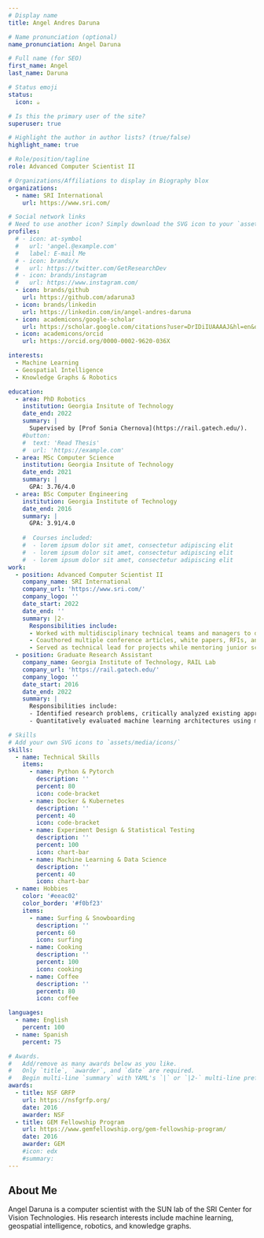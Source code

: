 ```yaml
---
# Display name
title: Angel Andres Daruna

# Name pronunciation (optional)
name_pronunciation: Angel Daruna

# Full name (for SEO)
first_name: Angel
last_name: Daruna

# Status emoji
status:
  icon: ☕️

# Is this the primary user of the site?
superuser: true

# Highlight the author in author lists? (true/false)
highlight_name: true

# Role/position/tagline
role: Advanced Computer Scientist II

# Organizations/Affiliations to display in Biography blox
organizations:
  - name: SRI International
    url: https://www.sri.com/

# Social network links
# Need to use another icon? Simply download the SVG icon to your `assets/media/icons/` folder.
profiles:
  # - icon: at-symbol
  #   url: 'angel.@example.com'
  #   label: E-mail Me
  # - icon: brands/x
  #   url: https://twitter.com/GetResearchDev
  # - icon: brands/instagram
  #   url: https://www.instagram.com/
  - icon: brands/github
    url: https://github.com/adaruna3
  - icon: brands/linkedin
    url: https://linkedin.com/in/angel-andres-daruna
  - icon: academicons/google-scholar
    url: https://scholar.google.com/citations?user=DrIDiIUAAAAJ&hl=en&oi=ao
  - icon: academicons/orcid
    url: https://orcid.org/0000-0002-9620-036X

interests:
  - Machine Learning
  - Geospatial Intelligence
  - Knowledge Graphs & Robotics

education:
  - area: PhD Robotics
    institution: Georgia Insitute of Technology
    date_end: 2022
    summary: |
      Supervised by [Prof Sonia Chernova](https://rail.gatech.edu/).
    #button:
    #  text: 'Read Thesis'
    #  url: 'https://example.com'
  - area: MSc Computer Science
    institution: Georgia Insitute of Technology
    date_end: 2021
    summary: |
      GPA: 3.76/4.0
  - area: BSc Computer Engineering
    institution: Georgia Institute of Technology
    date_end: 2016
    summary: |
      GPA: 3.91/4.0
      
    #  Courses included:
    #  - lorem ipsum dolor sit amet, consectetur adipiscing elit
    #  - lorem ipsum dolor sit amet, consectetur adipiscing elit
    #  - lorem ipsum dolor sit amet, consectetur adipiscing elit
work:
  - position: Advanced Computer Scientist II
    company_name: SRI International
    company_url: 'https://www.sri.com/'
    company_logo: ''
    date_start: 2022
    date_end: ''
    summary: |2-
      Responsibilities include:
      - Worked with multidisciplinary technical teams and managers to design, implement, evaluate, and transition novel machine learning algorithms given minimal guidelines and problem constraints
      - Coauthored multiple conference articles, white papers, RFIs, and full technical proposals for government agencies including DARPA, NGA, and ARPA-E
      - Served as technical lead for projects while mentoring junior scientists
  - position: Graduate Research Assistant
    company_name: Georgia Institute of Technology, RAIL Lab
    company_url: 'https://rail.gatech.edu/'
    company_logo: ''
    date_start: 2016
    date_end: 2022
    summary: |
      Responsibilities include:
      - Identified research problems, critically analyzed existing approaches, and developed scalable machine learning pipelines using Python, Pytorch
      - Quantitatively evaluated machine learning architectures using multiple performance metrics to extract actionable, data-driven conclusions

# Skills
# Add your own SVG icons to `assets/media/icons/`
skills:
  - name: Technical Skills
    items:
      - name: Python & Pytorch
        description: ''
        percent: 80
        icon: code-bracket
      - name: Docker & Kubernetes
        description: ''
        percent: 40
        icon: code-bracket
      - name: Experiment Design & Statistical Testing
        description: ''
        percent: 100
        icon: chart-bar
      - name: Machine Learning & Data Science
        description: ''
        percent: 40
        icon: chart-bar
  - name: Hobbies
    color: '#eeac02'
    color_border: '#f0bf23'
    items:
      - name: Surfing & Snowboarding
        description: ''
        percent: 60
        icon: surfing
      - name: Cooking
        description: ''
        percent: 100
        icon: cooking
      - name: Coffee
        description: ''
        percent: 80
        icon: coffee

languages:
  - name: English
    percent: 100
  - name: Spanish
    percent: 75

# Awards.
#   Add/remove as many awards below as you like.
#   Only `title`, `awarder`, and `date` are required.
#   Begin multi-line `summary` with YAML's `|` or `|2-` multi-line prefix and indent 2 spaces below.
awards:
  - title: NSF GRFP
    url: https://nsfgrfp.org/
    date: 2016
    awarder: NSF
  - title: GEM Fellowship Program
    url: https://www.gemfellowship.org/gem-fellowship-program/
    date: 2016
    awarder: GEM
    #icon: edx
    #summary:
---
```


## About Me

Angel Daruna is a computer scientist with the SUN lab of the SRI Center for Vision Technologies. His research interests include machine learning, geospatial intelligence, robotics, and knowledge graphs.
